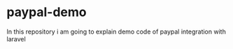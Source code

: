 # paypal-demo
In this repository i am going to explain demo code of paypal integration with laravel
